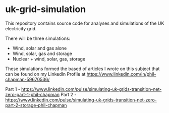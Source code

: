 # uk-grid-simulation
This repository contains source code for analyses and simulations of the UK electricity grid.  

There will be three simulations:
- Wind, solar and gas alone
- Wind, solar, gas and storage
- Nuclear + wind, solar, gas, storage

These simulations formed the based of articles I wrote on this subject that can be found on my LinkedIn Profile at https://www.linkedin.com/in/phil-chapman-59670536/

Part 1 - https://www.linkedin.com/pulse/simulating-uk-grids-transition-net-zero-part-1-phil-chapman
Part 2 - https://www.linkedin.com/pulse/simulating-uk-grids-transition-net-zero-part-2-storage-phil-chapman
